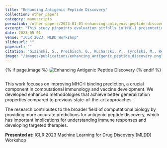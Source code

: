 ```yaml
---
title: "Enhancing Antigenic Peptide Discovery"
collection: other_papers
category: manuscripts
permalink: /other-papers/2023-01-01-enhancing-antigenic-peptide-discovery
excerpt: "This study pinpoints evaluation pitfalls in MHC-I presentation prediction and proposes a unified framework to standardize methodology. It also introduces a transformer model trained on interspecies data, markedly improving peptide–MHC-I binding accuracy and generalization across diverse peptides, alleles, and proteins."
date: 2023-05-01
venue: "ICLR 2023, MLDD Workshop"
slidesurl: ""
paperurl: ""
citation: "Giziński, S., Preibisch, G., Kucharski, P., Tyrolski, M., Rembalski, M., Grzegorczyk, P. and Gambin, A., 2024. Enhancing antigenic peptide discovery: Improved MHC-I binding prediction and methodology. Methods, 224, pp.1-9."
image: "/images/publications/enhancing_antigenic_peptide_discovery.png"
---
```


{% if page.image %}
<img src="{{ page.image }}" alt="Enhancing Antigenic Peptide Discovery" style="max-width: 420px; border-radius: 8px; margin-bottom: 1em;" />
{% endif %}

This work focuses on improving MHC-I binding prediction, a crucial component in computational immunology and vaccine development. We developed enhanced methodologies that achieve better generalization properties compared to previous state-of-the-art approaches.

The research contributes to the broader field of computational biology by providing more accurate predictions for antigenic peptide discovery, which has important implications for understanding immune responses and developing targeted therapies.

**Presented at:** ICLR 2023 Machine Learning for Drug Discovery (MLDD) Workshop
